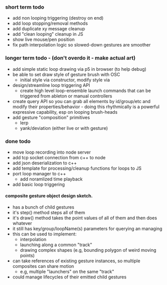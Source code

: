 ### short term todo
- add non looping triggering (destroy on end)
- add loop stopping/removal methods
- add duplicate xy message cleanup
- add "clean looping" cleanup in JS
- show live mouse/pen position
- fix path interpolation logic so slowed-down gestures are smoother

### longer term todo - (don't overdo it - make actual art)
- add simple static loop drawing via p5 in browser (to help debug)
- be able to set draw style of gesture brush with OSC
    - initial style via constructor, modify style via 
- design/streamline loop triggering API 
    - create high level loop-ensemble launch commands that can be triggered from ableton or manual controllers
- create query API so you can grab all elements by id/group/etc and modify their properties/behavior
        - doing this rhythmically is a powerful expressive capability, esp on looping brush-heads
- add gesture "composition" primitives
    - lerp
    - yank/deviation (either live or with gesture)


### done todo 
- move loop recording into node server
- add tcp socket connection from c++ to node 
- add json deserialization to c++
- add template for processing/cleanup functions for loops to JS
- port loop manager to c++
    - add noramlized time playback
- add basic loop triggering




#### composite gesture object design sketch.
- has a bunch of child gestures
- it's step() method steps all of them 
- it's draw() method takes the point values of all of them and then does whatever
- it still has key/group/loopName(s) parameters for querying an managing
- this can be used to implement:
    - interpolation
    - launching along a common "track" 
    - drawing complex shapes (e.g, bounding polygon of weird moving points)
- can take references of existing gesture instances, so multiple composites can share motion
    - e.g, multiple "launchers" on the same "track" 
- could manage lifecycles of their emitted child gestures
